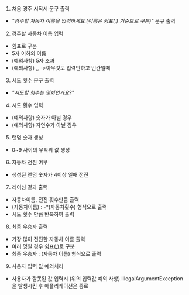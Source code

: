 1. 처음 경주 시작시 문구 출력
+ *"경주할 자동차 이름을 입력하세요.(이름은 쉼표(,) 기준으로 구분)"* 문구 출력
2. 경주할 자동차 이름 입력
+ 쉼표로 구분
+ 5자 이하의 이름
+ (예외사항) 5자 초과
+ (예외사항) ,, ->아무것도 입력안하고 빈칸일때
3. 시도 횟수 문구 출력
+ *"시도할 회수는 몇회인가요?"*
4. 시도 횟수 입력
+ (예외사항) 숫자가 아닐 경우
+ (예외사항) 자연수가 아닐 경우
5. 랜덤 숫자 생성
+ 0~9 사이의 무작위 값 생성
6. 자동차 전진 여부
+ 생성된 랜덤 숫자가 4이상 일때 전진
7. 레이싱 결과 출력
+ 자동차이름, 전진 횟수만큼 출력
+ (자동차이름) : -*(자동차횟수) 형식으로 출력
+ 시도 횟수 만큼 반복하여 출력
8. 최종 우승자 출력
+ 가장 많이 전진한 자동차 이름 출력
+ 여러 명일 경우 쉼표(,)로 구분
+ 최종 우승자 : (자동차 이름) 형식으로 출력
9. 사용자 입력 값 예외처리 
+ 사용자가 잘못된 값 입력시 (위의 입력값 예외 사항) IllegalArgumentException을 발생시킨 후 애플리케이션은 종료